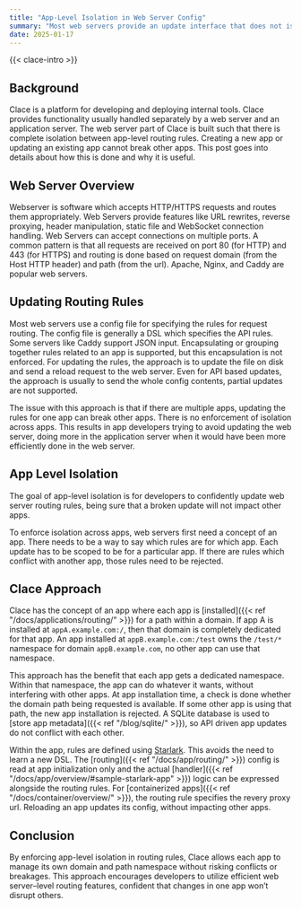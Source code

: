 ```yaml
---
title: "App-Level Isolation in Web Server Config"
summary: "Most web servers provide an update interface that does not isolate applications from one another. As a result, updating a routing rule for one app can accidentally break other apps."
date: 2025-01-17
---
```


{{< clace-intro >}}

## Background

Clace is a platform for developing and deploying internal tools. Clace provides functionality usually handled separately by a web server and an application server. The web server part of Clace is built such that there is complete isolation between app-level routing rules. Creating a new app or updating an existing app cannot break other apps. This post goes into details about how this is done and why it is useful.

## Web Server Overview

Webserver is software which accepts HTTP/HTTPS requests and routes them appropriately. Web Servers provide features like URL rewrites, reverse proxying, header manipulation, static file and WebSocket connection handling. Web Servers can accept connections on multiple ports. A common pattern is that all requests are received on port 80 (for HTTP) and 443 (for HTTPS) and routing is done based on request domain (from the Host HTTP header) and path (from the url). Apache, Nginx, and Caddy are popular web servers.

## Updating Routing Rules

Most web servers use a config file for specifying the rules for request routing. The config file is generally a DSL which specifies the API rules. Some servers like Caddy support JSON input. Encapsulating or grouping together rules related to an app is supported, but this encapsulation is not enforced. For updating the rules, the approach is to update the file on disk and send a reload request to the web server. Even for API based updates, the approach is usually to send the whole config contents, partial updates are not supported.

The issue with this approach is that if there are multiple apps, updating the rules for one app can break other apps. There is no enforcement of isolation across apps. This results in app developers trying to avoid updating the web server, doing more in the application server when it would have been more efficiently done in the web server.

## App Level Isolation

The goal of app-level isolation is for developers to confidently update web server routing rules, being sure that a broken update will not impact other apps.

To enforce isolation across apps, web servers first need a concept of an app. There needs to be a way to say which rules are for which app. Each update has to be scoped to be for a particular app. If there are rules which conflict with another app, those rules need to be rejected.

## Clace Approach

Clace has the concept of an app where each app is [installed]({{< ref "/docs/applications/routing/" >}}) for a path within a domain. If app A is installed at `appA.example.com:/`, then that domain is completely dedicated for that app. An app installed at `appB.example.com:/test` owns the `/test/*` namespace for domain `appB.example.com`, no other app can use that namespace.

This approach has the benefit that each app gets a dedicated namespace. Within that namespace, the app can do whatever it wants, without interfering with other apps. At app installation time, a check is done whether the domain path being requested is available. If some other app is using that path, the new app installation is rejected. A SQLite database is used to [store app metadata]({{< ref "/blog/sqlite/" >}}), so API driven app updates do not conflict with each other.

Within the app, rules are defined using [Starlark](https://starlark-lang.org/). This avoids the need to learn a new DSL. The [routing]({{< ref "/docs/app/routing/" >}}) config is read at app initialization only and the actual [handler]({{< ref "/docs/app/overview/#sample-starlark-app" >}}) logic can be expressed alongside the routing rules. For [containerized apps]({{< ref "/docs/container/overview/" >}}), the routing rule specifies the revery proxy url. Reloading an app updates its config, without impacting other apps.

## Conclusion

By enforcing app-level isolation in routing rules, Clace allows each app to manage its own domain and path namespace without risking conflicts or breakages. This approach encourages developers to utilize efficient web server–level routing features, confident that changes in one app won’t disrupt others.
